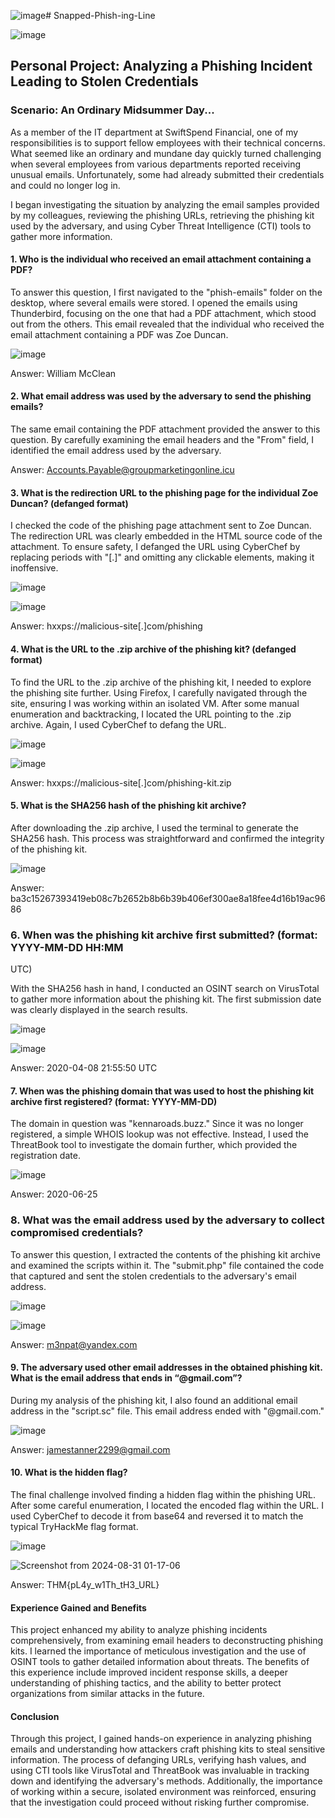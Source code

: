 ![image](https://github.com/user-attachments/assets/d030b99a-9f49-4dc0-a640-2d79aef14b6e)# Snapped-Phish-ing-Line

![image](https://github.com/user-attachments/assets/d29c2c43-a8c3-49e7-a5c5-af9685025162)

## Personal Project: Analyzing a Phishing Incident Leading to Stolen Credentials


### Scenario: An Ordinary Midsummer Day...

As a member of the IT department at SwiftSpend Financial, one of my responsibilities is to support fellow employees with their technical concerns. What seemed like an ordinary and mundane day quickly turned challenging when several employees from various departments reported receiving unusual emails. Unfortunately, some had already submitted their credentials and could no longer log in.

I began investigating the situation by analyzing the email samples provided by my colleagues, reviewing the phishing URLs, retrieving the phishing kit used by the adversary, and using Cyber Threat Intelligence (CTI) tools to gather more information.

#### 1. Who is the individual who received an email attachment containing a PDF?

To answer this question, I first navigated to the "phish-emails" folder on the desktop, where several emails were stored. I opened the emails using Thunderbird, focusing on the one that had a PDF attachment, which stood out from the others. This email revealed that the individual who received the email attachment containing a PDF was Zoe Duncan.

![image](https://github.com/user-attachments/assets/c4c21435-c2c9-44b9-bfdc-f14169babe0e)

Answer: William McClean

#### 2. What email address was used by the adversary to send the phishing emails?

The same email containing the PDF attachment provided the answer to this question. By carefully examining the email headers and the "From" field, I identified the email address used by the adversary.

Answer: Accounts.Payable@groupmarketingonline.icu

#### 3. What is the redirection URL to the phishing page for the individual Zoe Duncan? (defanged format)

I checked the code of the phishing page attachment sent to Zoe Duncan. The redirection URL was clearly embedded in the HTML source code of the attachment. To ensure safety, I defanged the URL using CyberChef by replacing periods with "[.]" and omitting any clickable elements, making it inoffensive.

![image](https://github.com/user-attachments/assets/8edabeef-3b0e-4304-9baf-bb0422aa21a8)

![image](https://github.com/user-attachments/assets/e4db31c9-afdd-4245-ae5d-fceaf238aad0)


Answer: hxxps://malicious-site[.]com/phishing

#### 4. What is the URL to the .zip archive of the phishing kit? (defanged format)

To find the URL to the .zip archive of the phishing kit, I needed to explore the phishing site further. Using Firefox, I carefully navigated through the site, ensuring I was working within an isolated VM. After some manual enumeration and backtracking, I located the URL pointing to the .zip archive. Again, I used CyberChef to defang the URL.

![image](https://github.com/user-attachments/assets/6bcec2b4-cc16-4bf2-9436-6a13967b42e1)


![image](https://github.com/user-attachments/assets/24743e48-bb96-414c-ab2f-bd32f897b30b)

Answer: hxxps://malicious-site[.]com/phishing-kit.zip

#### 5. What is the SHA256 hash of the phishing kit archive?

After downloading the .zip archive, I used the terminal to generate the SHA256 hash. This process was straightforward and confirmed the integrity of the phishing kit.

![image](https://github.com/user-attachments/assets/8abee242-5e2a-4f77-95ab-2953fa4bc6d5)

Answer: ba3c15267393419eb08c7b2652b8b6b39b406ef300ae8a18fee4d16b19ac9686

### 6. When was the phishing kit archive first submitted? (format: YYYY-MM-DD HH:MM
UTC)


With the SHA256 hash in hand, I conducted an OSINT search on VirusTotal to gather more information about the phishing kit. The first submission date was clearly displayed in the search results.

![image](https://github.com/user-attachments/assets/6553e8d9-8389-4812-aa01-c947b8783ea2)

![image](https://github.com/user-attachments/assets/d3bc3887-5ee9-430a-81e0-f62309c822bb)

Answer: 2020-04-08 21:55:50 UTC

#### 7. When was the phishing domain that was used to host the phishing kit archive first registered? (format: YYYY-MM-DD)

The domain in question was "kennaroads.buzz." Since it was no longer registered, a simple WHOIS lookup was not effective. Instead, I used the ThreatBook tool to investigate the domain further, which provided the registration date.

![image](https://github.com/user-attachments/assets/4ed2e725-a56a-4a50-8a37-5761dedc1a68)

Answer: 2020-06-25

### 8. What was the email address used by the adversary to collect compromised credentials?

To answer this question, I extracted the contents of the phishing kit archive and examined the scripts within it. The "submit.php" file contained the code that captured and sent the stolen credentials to the adversary's email address.


![image](https://github.com/user-attachments/assets/cd3a0566-d2db-485c-a37e-7a80ae9ae98c)

![image](https://github.com/user-attachments/assets/9216d3e8-9771-499a-9901-9152438df4ba)



Answer: m3npat@yandex.com

#### 9. The adversary used other email addresses in the obtained phishing kit. What is the email address that ends in “@gmail.com”?

During my analysis of the phishing kit, I also found an additional email address in the "script.sc" file. This email address ended with "@gmail.com."

![image](https://github.com/user-attachments/assets/a151f1ae-1c07-45ab-869f-1d4d348f9e5a)

Answer: jamestanner2299@gmail.com

#### 10. What is the hidden flag?

The final challenge involved finding a hidden flag within the phishing URL. After some careful enumeration, I located the encoded flag within the URL. I used CyberChef to decode it from base64 and reversed it to match the typical TryHackMe flag format.

![image](https://github.com/user-attachments/assets/7a6565d7-7d5e-47a7-95d1-60f78ef13d59)

![Screenshot from 2024-08-31 01-17-06](https://github.com/user-attachments/assets/2ed87063-edcd-4626-b5fe-a2e4ba596941)

Answer: THM{pL4y_w1Th_tH3_URL}


#### Experience Gained and Benefits

This project enhanced my ability to analyze phishing incidents comprehensively, from examining email headers to deconstructing phishing kits. I learned the importance of meticulous investigation and the use of OSINT tools to gather detailed information about threats. The benefits of this experience include improved incident response skills, a deeper understanding of phishing tactics, and the ability to better protect organizations from similar attacks in the future.

#### Conclusion

Through this project, I gained hands-on experience in analyzing phishing emails and understanding how attackers craft phishing kits to steal sensitive information. The process of defanging URLs, verifying hash values, and using CTI tools like VirusTotal and ThreatBook was invaluable in tracking down and identifying the adversary's methods. Additionally, the importance of working within a secure, isolated environment was reinforced, ensuring that the investigation could proceed without risking further compromise.

